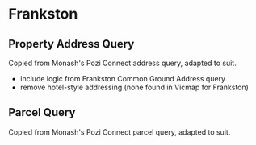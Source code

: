 # Frankston

## Property Address Query

Copied from Monash's Pozi Connect address query, adapted to suit.

* include logic from Frankston Common Ground Address query
* remove hotel-style addressing (none found in Vicmap for Frankston)

## Parcel Query

Copied from Monash's Pozi Connect parcel query, adapted to suit.
